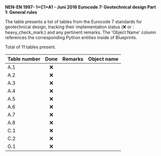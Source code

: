 **NEN-EN 1997- 1+C1+A1 - Juni 2016
Eurocode 7: Geotechnical design
Part 1: General rules**

The table presents a list of tables from the Eurocode 7 standards for geotechnical design, tracking their implementation status (:x: or :
heavy_check_mark:) and any pertinent remarks. The 'Object Name' column references the corresponding Python entities inside of Blueprints.

Total of 11 tables present.

| Table number | Done | Remarks | Object name |
|:-------------|:----:|:--------|:------------|
| A.1          | :x:  |         |             |
| A.2          | :x:  |         |             |
| A.3          | :x:  |         |             |
| A.4          | :x:  |         |             |
| A.5          | :x:  |         |             |
| A.6          | :x:  |         |             |
| A.7          | :x:  |         |             |
| A.8          | :x:  |         |             |
| C.1          | :x:  |         |             |
| C.2          | :x:  |         |             |
| G.1          | :x:  |         |             |
